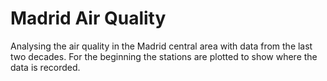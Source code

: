 # Madrid Air Quality
 Analysing the air quality in the Madrid central area with
 data from the last two decades. For the beginning the
 stations are plotted to show where the data is recorded.
